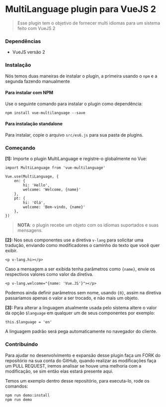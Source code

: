# MultiLanguage plugin para VueJS 2

> Esse plugin tem o objetivo de fornecer multi idiomas para um sistema feito com VueJS 2

### Dependências
- VueJS versão 2

### Instalação
Nós temos duas maneiras de instalar o plugin, a primeira usando o `npm` e a segunda fazendo manualmente

#### Para instalar com NPM

Use o seguinte comando para instalar o plugin como dependência:

	npm install vue-multilanguage --save

#### Para instalação standalone

Para instalar, copie o arquivo `src/es6.js` para sua pasta de plugins.


### Começando

**[1]:** Importe o plugin MultiLanguage e registre-o globalmente no Vue:

	import MultiLanguage from 'vue-multilanguage'

	Vue.use(MultiLanguage, {
		en: {
			hi: 'Hello',
			welcome: 'Welcome, {name}'
		},
		pt: {
			hi: 'Olá',
			welcome: 'Bem-vindo, {name}'
		},
	})

> **NOTA**: o plugin recebe um objeto com os idiomas suportados e suas mensagens.


**[2]:** Nos seus componentes use a diretiva `v-lang` para solicitar uma tradução, enviando como modificadores o caminho do texto que você quer exibir.

	<p v-lang.hi></p>

Caso a mensagem a ser exibida tenha parâmetros como `{name}`, envie os respectivos valores como valor da diretiva.

	<p v-lang.welcome="{name: 'Vue.JS'}"></p>

Podemos ainda definir parâmetros sem nome, usando `{0}`, assim na diretiva passaríamos apenas o valor a ser trocado, e não mais um objeto.

**[3]:** Para alterar a linguagem atualmente usada pelo sistema altere o valor da opção `$language` em qualquer um de seus componentes por exemplo:

	this.$language = 'en'

A linguagem padrão será pega automaticamente no navegador do cliente.

### Contribuindo

Para ajudar no desenvolvimento e expansão desse plugin faça um FORK do repositório na sua conta do GitHub, quando realizar as modificações faça um PULL REQUEST, iremos analisar se houve uma melhoria com a modificação, se sim então elas estará presente aqui.

Temos um exemplo dentro desse repositório, para executa-lo, rode os comandos:

	npm run demo:install
	npm run demo